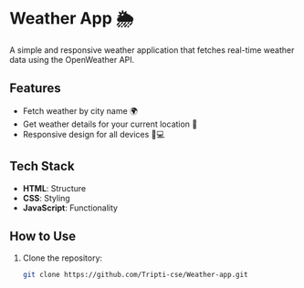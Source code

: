# Weather App 🌦️

A simple and responsive weather application that fetches real-time weather data using the OpenWeather API.

## Features
- Fetch weather by city name 🌍
- Get weather details for your current location 📍
- Responsive design for all devices 📱💻

## Tech Stack
- **HTML**: Structure
- **CSS**: Styling
- **JavaScript**: Functionality

## How to Use
1. Clone the repository:
   ```bash
   git clone https://github.com/Tripti-cse/Weather-app.git
